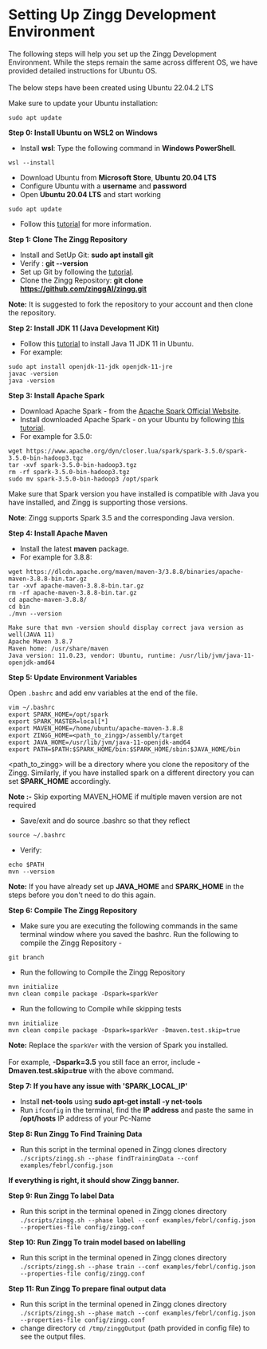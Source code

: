 # Setting Up Zingg Development Environment

The following steps will help you set up the Zingg Development Environment. While the steps remain the same across different OS, we have provided detailed instructions for Ubuntu OS. \
\
The below steps have been created using Ubuntu 22.04.2 LTS

Make sure to update your Ubuntu installation:

`sudo apt update`

**Step 0: Install Ubuntu on WSL2 on Windows**

* Install **wsl**: Type the following command in **Windows PowerShell**.

```
wsl --install
```

* Download Ubuntu from **Microsoft Store**, **Ubuntu 20.04 LTS**
* Configure Ubuntu with a **username** and **password**
* Open **Ubuntu 20.04 LTS** and start working

```
sudo apt update
```

* Follow this [tutorial](https://ubuntu.com/tutorials/install-ubuntu-on-wsl2-on-windows-10#1-overview) for more information.

**Step 1: Clone The Zingg Repository**

* Install and SetUp Git: **sudo apt install git**
* Verify : **git --version**
* Set up Git by following the [tutorial](https://www.digitalocean.com/community/tutorials/how-to-install-git-on-ubuntu-20-04).
* Clone the Zingg Repository: **git clone https://github.com/zinggAI/zingg.git**

**Note:** It is suggested to fork the repository to your account and then clone the repository.

**Step 2: Install JDK 11 (Java Development Kit)**

* Follow this [tutorial](https://linuxize.com/post/install-java-on-ubuntu-20-04/) to install Java 11 JDK 11 in Ubuntu.
* For example:

```
sudo apt install openjdk-11-jdk openjdk-11-jre
javac -version
java -version
```

**Step 3: Install Apache Spark**

* Download Apache Spark - from the [Apache Spark Official Website](https://spark.apache.org/downloads.html).
* Install downloaded Apache Spark - on your Ubuntu by following [this tutorial](https://computingforgeeks.com/how-to-install-apache-spark-on-ubuntu-debian/).
* For example for 3.5.0:

```
wget https://www.apache.org/dyn/closer.lua/spark/spark-3.5.0/spark-3.5.0-bin-hadoop3.tgz
tar -xvf spark-3.5.0-bin-hadoop3.tgz
rm -rf spark-3.5.0-bin-hadoop3.tgz
sudo mv spark-3.5.0-bin-hadoop3 /opt/spark
```

Make sure that Spark version you have installed is compatible with Java you have installed, and Zingg is supporting those versions.

**Note**: Zingg supports Spark 3.5 and the corresponding Java version.

**Step 4: Install Apache Maven**

* Install the latest **maven** package.
* For example for 3.8.8:

```
wget https://dlcdn.apache.org/maven/maven-3/3.8.8/binaries/apache-maven-3.8.8-bin.tar.gz
tar -xvf apache-maven-3.8.8-bin.tar.gz 
rm -rf apache-maven-3.8.8-bin.tar.gz 
cd apache-maven-3.8.8/
cd bin
./mvn --version

Make sure that mvn -version should display correct java version as well(JAVA 11)
Apache Maven 3.8.7
Maven home: /usr/share/maven
Java version: 11.0.23, vendor: Ubuntu, runtime: /usr/lib/jvm/java-11-openjdk-amd64
```

**Step 5: Update Environment Variables**

Open `.bashrc` and add env variables at the end of the file.

```
vim ~/.bashrc
export SPARK_HOME=/opt/spark
export SPARK_MASTER=local[*]
export MAVEN_HOME=/home/ubuntu/apache-maven-3.8.8
export ZINGG_HOME=<path_to_zingg>/assembly/target
export JAVA_HOME=/usr/lib/jvm/java-11-openjdk-amd64
export PATH=$PATH:$SPARK_HOME/bin:$SPARK_HOME/sbin:$JAVA_HOME/bin

```
\<path\_to\_zingg> will be a directory where you clone the repository of the Zingg. Similarly, if you have installed spark on a different directory you can set **SPARK\_HOME** accordingly.

**Note :-** Skip exporting MAVEN_HOME if multiple maven version are not required

* Save/exit and do source .bashrc so that they reflect
```
source ~/.bashrc
```

* Verify:
```
echo $PATH
mvn --version

```

**Note:** If you have already set up **JAVA\_HOME** and **SPARK\_HOME** in the steps before you don't need to do this again.

**Step 6: Compile The Zingg Repository**

* Make sure you are executing the following commands in the same terminal window where you saved the bashrc. Run the following to compile the Zingg Repository -

```
git branch

```

* Run the following to Compile the Zingg Repository
```
mvn initialize
mvn clean compile package -Dspark=sparkVer
```

* Run the following to Compile while skipping tests
```
mvn initialize
mvn clean compile package -Dspark=sparkVer -Dmaven.test.skip=true
```

**Note:** Replace the `sparkVer` with the version of Spark you installed. \
\
For example, **-Dspark=3.5** you still face an error, include **-Dmaven.test.skip=true** with the above command.


**Step 7: If you have any issue with 'SPARK\_LOCAL\_IP'**

* Install **net-tools** using **sudo apt-get install -y net-tools**
* Run `ifconfig` in the terminal, find the **IP address** and paste the same in **/opt/hosts** IP address of your Pc-Name

**Step 8: Run Zingg To Find Training Data**

* Run this script in the terminal opened in Zingg clones directory `./scripts/zingg.sh --phase findTrainingData --conf examples/febrl/config.json`

**If everything is right, it should show Zingg banner.**

**Step 9: Run Zingg To label Data**

* Run this script in the terminal opened in Zingg clones directory `./scripts/zingg.sh --phase label --conf examples/febrl/config.json --properties-file config/zingg.conf`

**Step 10: Run Zingg To train model based on labelling**

* Run this script in the terminal opened in Zingg clones directory `./scripts/zingg.sh --phase train --conf examples/febrl/config.json --properties-file config/zingg.conf`

**Step 11: Run Zingg To prepare final output data**

* Run this script in the terminal opened in Zingg clones directory `./scripts/zingg.sh --phase match --conf examples/febrl/config.json --properties-file config/zingg.conf`
* change directory `cd /tmp/zinggOutput` (path provided in config file) to see the output files.

